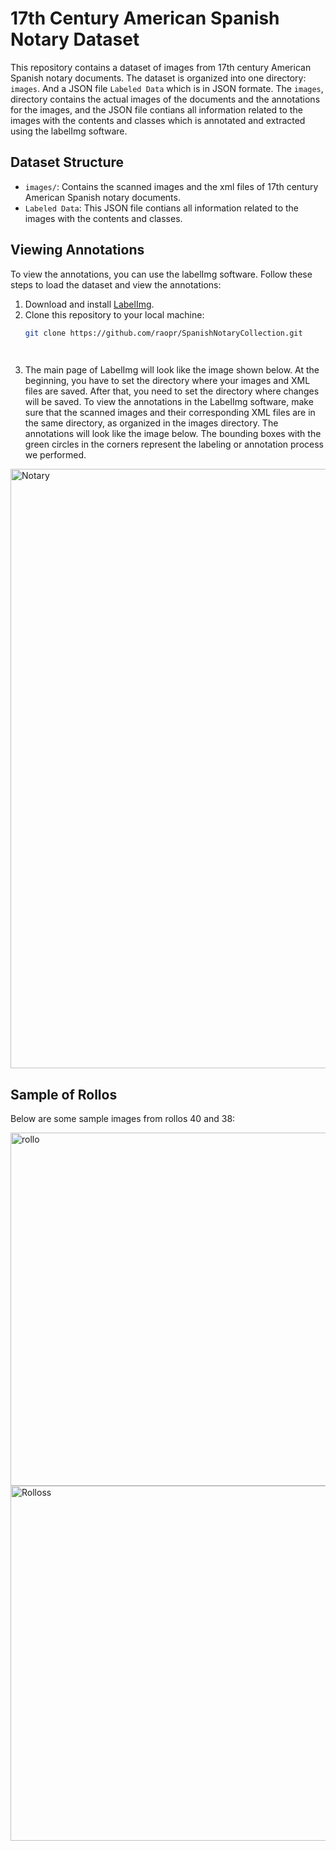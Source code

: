 # 17th Century American Spanish Notary Dataset

This repository contains a dataset of images from 17th century American Spanish notary documents. The dataset is organized into one directory: `images`. And a JSON file `Labeled Data` which is in JSON formate. The `images`, directory contains the actual images of the documents and the annotations for the images, and the JSON file contians all information related to the images with the contents and classes which is annotated and extracted using the labelImg software.

## Dataset Structure

- `images/`: Contains the scanned images and the xml files of 17th century American Spanish notary documents.
- `Labeled Data`: This JSON file contians all information related to the images with the contents and classes.

## Viewing Annotations

To view the annotations, you can use the labelImg software. Follow these steps to load the dataset and view the annotations:

1. Download and install [LabelImg](https://github.com/HumanSignal/labelImg).
2. Clone this repository to your local machine:
   ```bash
   git clone https://github.com/raopr/SpanishNotaryCollection.git

  
3. The main page of LabelImg will look like the image shown below. At the beginning, you have to set the directory where your images and XML files are saved. After that, you need to set the directory where changes will be saved. To view the annotations in the LabelImg software, make sure that the scanned images and their corresponding XML files are in the same directory, as organized in the images directory. The annotations will look like the image below. The bounding boxes with the green circles in the corners represent the labeling or annotation process we performed.

<img width="959" alt="Notary" src="https://github.com/raopr/SpanishNotaryCollection/assets/58792703/98732301-2875-44d8-999d-eba70bc038c4">



## Sample of Rollos
Below are some sample images from rollos 40 and 38:

<img width="565" alt="rollo" src="https://github.com/raopr/SpanishNotaryCollection/assets/58792703/9f40fdcc-f8ed-443b-afda-866aec771730">


<img width="568" alt="Rolloss" src="https://github.com/raopr/SpanishNotaryCollection/assets/58792703/30880d76-b0f1-4743-8b2f-6ac0dfe22182">

